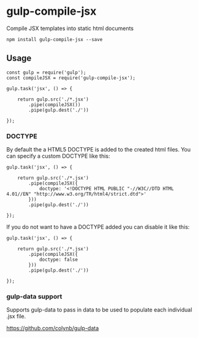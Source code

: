 # gulp-compile-jsx

Compile JSX templates into static html documents

```
npm install gulp-compile-jsx --save
```

## Usage

```
const gulp = require('gulp');
const compileJSX = require('gulp-compile-jsx');

gulp.task('jsx', () => {

    return gulp.src('./*.jsx')
        .pipe(compileJSX())
        .pipe(gulp.dest('./'))

});
```

### DOCTYPE

By default the a HTML5 DOCTYPE is added to the created html files. You can specify a custom DOCTYPE like this:

```
gulp.task('jsx', () => {

    return gulp.src('./*.jsx')
        .pipe(compileJSX({
            doctype: '<!DOCTYPE HTML PUBLIC "-//W3C//DTD HTML 4.01//EN" "http://www.w3.org/TR/html4/strict.dtd">'
        }))
        .pipe(gulp.dest('./'))

});
```

If you do not want to have a DOCTYPE added you can disable it like this:

```
gulp.task('jsx', () => {

    return gulp.src('./*.jsx')
        .pipe(compileJSX({
            doctype: false
        }))
        .pipe(gulp.dest('./'))

});
```

### gulp-data support

Supports gulp-data to pass in data to be used to populate each individual .jsx file.

https://github.com/colynb/gulp-data
